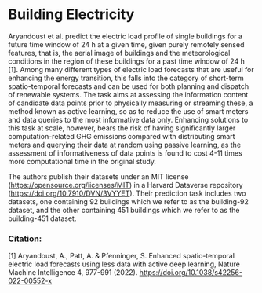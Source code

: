 # Building Electricity

Aryandoust et al. predict the electric load profile of single buildings for a future time window of 24 h at a given time, given purely remotely sensed features, that is, the aerial image of buildings and the meteorological conditions in the region of these buildings for a past time window of 24 h [1]. Among many different types of electric load forecasts that are useful for enhancing the energy transition, this falls into the category of short-term spatio-temporal forecasts and can be used for both planning and dispatch of renewable systems. The task aims at assessing the information content of candidate data points prior to physically measuring or streaming these, a method known as active learning, so as to reduce the use of smart meters and data queries to the most informative data only. Enhancing solutions to this task at scale, however, bears the risk of having significantly larger computation-related GHG emissions compared with distributing smart meters and querying their data at random using passive learning, as the assessment of informativeness of data points is found to cost 4-11 times more computational time in the original study.

The authors publish their datasets under an MIT license (https://opensource.org/licenses/MIT) in a Harvard Dataverse repository (https://doi.org/10.7910/DVN/3VYYET). Their prediction task includes two datasets, one containing 92 buildings which we refer to as the building-92 dataset, and the other containing 451 buildings which we refer to as the building-451 dataset.

### Citation:
[1] Aryandoust, A., Patt, A. & Pfenninger, S. Enhanced spatio-temporal electric 
load forecasts using less data with active deep learning, Nature Machine 
Intelligence 4, 977-991 (2022). https://doi.org/10.1038/s42256-022-00552-x


